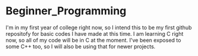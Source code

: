# Beginner_Programming

I'm in my first year of college right now, so I intend this to be my first github repositofy for basic codes I have made at this time. I am learning C right now, so all of my code will be in C at the moment.
I've been exposed to some C++ too, so I will also be using that for newer projects.

